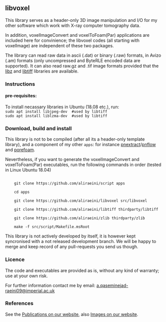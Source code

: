 ##  libvoxel

This library serves as a header-only 3D image manipulation and I/O for my other 
software which work with X-ray computer tomography data.

In addition, voxelImageConvert and voxelToFoam(Par) applications are included here for convinience; the libvoxel codes (all starting with voxelImage) are independent of these two packages.


The library can read raw data in ascii (.dat) or binary (.raw) formats, in Avizo (.am) formats (only uncompressed and ByteRLE encoded data are supported).  It can also read raw.gz and .tif image formats provided that the  [libz] and [libtiff] libraries are available.

### Instructions

#### pre-requisites:

To install necassary libraries in Ubuntu (18.08 etc.), run:    
	`sudo apt install libjpeg-dev  #used by libtiff`    
	`sudo apt install liblzma-dev  #used by libtiff`    

### Download, build and install
This library is not to be compiled (after all its a header-only template library), and a component of my other `apps`: for instance [pnextract]/[pnflow] and [porefoam].  

Nevertheless, if you want to generate the voxelImageConvert and voxelToFoam(Par) executables, run the following commands in order (tested in Linux Ubuntu 18.04)

```shell

    git clone https://github.com/aliraeini/script apps

    cd apps

    git clone https://github.com/aliraeini/libvoxel src/libvoxel

    git clone https://github.com/aliraeini/libtiff thirdparty/libtiff

    git clone https://github.com/aliraeini/zlib thirdparty/zlib

    make -f src/script/Makefile.msRoot
```

This library is not actively developed by itself, it is however kept syncronised with a not released development branch.  We will be happy to merge and keep record of any pull-requests you send us though.

###  Licence

The code and executables are provided as is, without any kind of warranty;
use at your own risk.

For further information contact me by email:   a.qaseminejad-raeini09@imperial.ac.uk


### References
See the [Publications on our website], also [Images on our website].

[Publications on our website]: http://www.imperial.ac.uk/earth-science/research/research-groups/perm/research/pore-scale-modelling/publications/
[Images on our website]: http://www.imperial.ac.uk/earth-science/research/research-groups/perm/research/pore-scale-modelling/micro-ct-images-and-networks/
[Imperial College - pore-scale consortium]: http://www.imperial.ac.uk/earth-science/research/research-groups/perm/research/pore-scale-modelling
[libtiff]: https://gitlab.com/libtiff/libtiff
[porefoam]: https://github.com/aliraeini/porefoam
[pnextract]: https://github.com/aliraeini/pnextract
[pnflow]: https://github.com/aliraeini/pnflow
[libz]: https://github.com/madler/zlib
